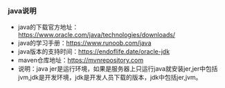 <!--
 * @Author: findnr
 * @Date: 2024-05-03 09:48:29
 * @LastEditors: findnr
 * @LastEditTime: 2024-05-08 07:29:51
 * @Description: 
-->
### java说明
- java的下载官方地址：https://www.oracle.com/java/technologies/downloads/
- java的学习手册：https://www.runoob.com/java
- java版本的支持时间：https://endoflife.date/oracle-jdk
- maven仓库地址：https://mvnrepository.com
- 说明：java jer是运行环境，如果是服务器上只运行java就安装jer,jer中包括jvm,jdk是开发环境，jdk是开发人员下载的版本，jdk中包括jer,jvm。